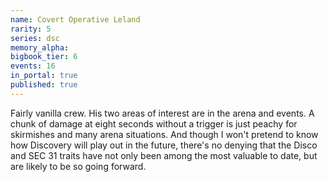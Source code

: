 ```yaml
---
name: Covert Operative Leland
rarity: 5
series: dsc
memory_alpha:
bigbook_tier: 6
events: 16
in_portal: true
published: true
---
```


Fairly vanilla crew. His two areas of interest are in the arena and events. A chunk of damage at eight seconds without a trigger is just peachy for skirmishes and many arena situations. And though I won't pretend to know how Discovery will play out in the future, there's no denying that the Disco and SEC 31 traits have not only been among the most valuable to date, but are likely to be so going forward.
